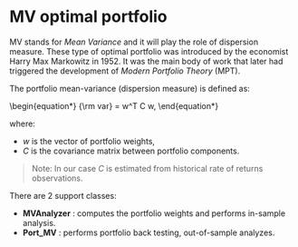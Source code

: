
# MV optimal portfolio <a name="TOP">

MV stands for *Mean Variance* and it will play the role of dispersion measure.
These type of optimal portfolio was
introduced by the economist Harry Max Markowitz in 1952. It was the main
body of work that later had triggered the development of
*Modern Portfolio Theory* (MPT).


The portfolio mean-variance (dispersion measure) is defined as:

\begin{equation*}
	{\rm var} = w^T C w,
\end{equation*}

where:

* $w$ is the vector of portfolio weights,
* $C$ is the covariance matrix between portfolio components.

> Note: In our case $C$ is estimated from historical rate of returns
observations.

There are 2 support classes:

* **MVAnalyzer** : computes the portfolio weights and performs in-sample
analysis.
* **Port_MV** : performs portfolio back testing, out-of-sample analyzes.
